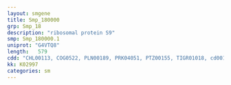 ```yaml
---
layout: smgene
title: Smp_180000
grp: Smp_18
description: "ribosomal protein S9"
smp: Smp_180000.1
uniprot: "G4VTQ8"
length:   579
cdd: "CHL00113, COG0522, PLN00189, PRK04051, PTZ00155, TIGR01018, cd00165, cl02814, cl09940, pfam00163, pfam01479, smart00363"
kk: K02997
categories: sm
---
```

